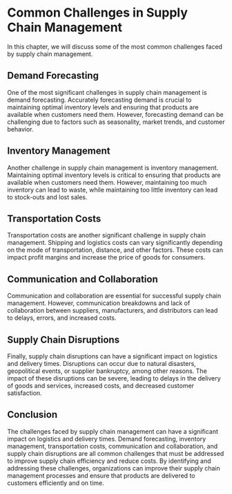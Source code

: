 Common Challenges in Supply Chain Management
==============================================================================================

In this chapter, we will discuss some of the most common challenges faced by supply chain management.

Demand Forecasting
------------------

One of the most significant challenges in supply chain management is demand forecasting. Accurately forecasting demand is crucial to maintaining optimal inventory levels and ensuring that products are available when customers need them. However, forecasting demand can be challenging due to factors such as seasonality, market trends, and customer behavior.

Inventory Management
--------------------

Another challenge in supply chain management is inventory management. Maintaining optimal inventory levels is critical to ensuring that products are available when customers need them. However, maintaining too much inventory can lead to waste, while maintaining too little inventory can lead to stock-outs and lost sales.

Transportation Costs
--------------------

Transportation costs are another significant challenge in supply chain management. Shipping and logistics costs can vary significantly depending on the mode of transportation, distance, and other factors. These costs can impact profit margins and increase the price of goods for consumers.

Communication and Collaboration
-------------------------------

Communication and collaboration are essential for successful supply chain management. However, communication breakdowns and lack of collaboration between suppliers, manufacturers, and distributors can lead to delays, errors, and increased costs.

Supply Chain Disruptions
------------------------

Finally, supply chain disruptions can have a significant impact on logistics and delivery times. Disruptions can occur due to natural disasters, geopolitical events, or supplier bankruptcy, among other reasons. The impact of these disruptions can be severe, leading to delays in the delivery of goods and services, increased costs, and decreased customer satisfaction.

Conclusion
----------

The challenges faced by supply chain management can have a significant impact on logistics and delivery times. Demand forecasting, inventory management, transportation costs, communication and collaboration, and supply chain disruptions are all common challenges that must be addressed to improve supply chain efficiency and reduce costs. By identifying and addressing these challenges, organizations can improve their supply chain management processes and ensure that products are delivered to customers efficiently and on time.
